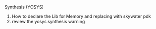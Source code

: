 

Synthesis  (YOSYS)

1. How to declare the Lib for Memory and replacing with skywater pdk
2. review the yosys synthesis warning
